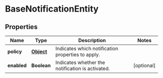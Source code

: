 

# BaseNotificationEntity

## Properties

Name | Type | Description | Notes
------------ | ------------- | ------------- | -------------
**policy** | [**Object**](.md) | Indicates which notification properties to apply. | 
**enabled** | **Boolean** | Indicates whether the notification is activated. |  [optional]



